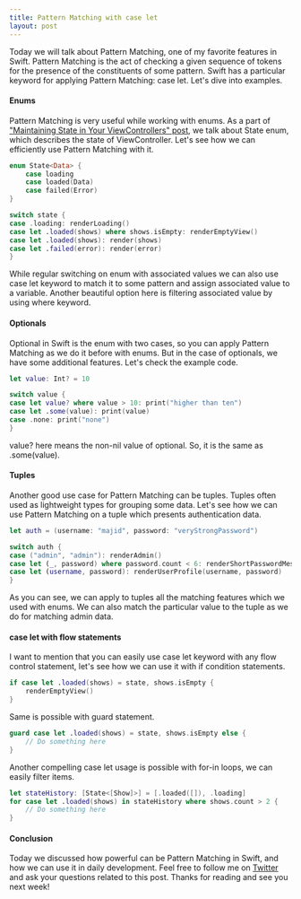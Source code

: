 ```yaml
---
title: Pattern Matching with case let
layout: post
---
```


Today we will talk about Pattern Matching, one of my favorite features in Swift.  Pattern Matching is the act of checking a given sequence of tokens for the presence of the constituents of some pattern. Swift has a particular keyword for applying Pattern Matching: case let. Let's dive into examples.

#### Enums
Pattern Matching is very useful while working with enums. As a part of ["Maintaining State in Your ViewControllers" post](/2019/01/23/maintaining-state-in-view-controllers/), we talk about State enum, which describes the state of ViewController. Let's see how we can efficiently use Pattern Matching with it.

```swift
enum State<Data> {
    case loading
    case loaded(Data)
    case failed(Error)
}

switch state {
case .loading: renderLoading()
case let .loaded(shows) where shows.isEmpty: renderEmptyView()
case let .loaded(shows): render(shows)
case let .failed(error): render(error)
}
```

While regular switching on enum with associated values we can also use case let keyword to match it to some pattern and assign associated value to a variable. Another beautiful option here is filtering associated value by using where keyword.

#### Optionals
Optional in Swift is the enum with two cases, so you can apply Pattern Matching as we do it before with enums. But in the case of optionals, we have some additional features. Let's check the example code.

```swift
let value: Int? = 10

switch value {
case let value? where value > 10: print("higher than ten")
case let .some(value): print(value)
case .none: print("none")
}
```

value? here means the non-nil value of optional. So, it is the same as .some(value).

#### Tuples
Another good use case for Pattern Matching can be tuples. Tuples often used as lightweight types for grouping some data. Let's see how we can use Pattern Matching on a tuple which presents authentication data.

```swift 
let auth = (username: "majid", password: "veryStrongPassword")

switch auth {
case ("admin", "admin"): renderAdmin()
case let (_, password) where password.count < 6: renderShortPasswordMessage()
case let (username, password): renderUserProfile(username, password)
}
```

As you can see, we can apply to tuples all the matching features which we used with enums. We can also match the particular value to the tuple as we do for matching admin data.

#### case let with flow statements
I want to mention that you can easily use case let keyword with any flow control statement, let's see how we can use it with if condition statements.

```swift
if case let .loaded(shows) = state, shows.isEmpty {
    renderEmptyView()
}
```

Same is possible with guard statement.

```swift
guard case let .loaded(shows) = state, shows.isEmpty else {
    // Do something here
}
```

Another compelling case let usage is possible with for-in loops, we can easily filter items.

```swift 
let stateHistory: [State<[Show]>] = [.loaded([]), .loading]
for case let .loaded(shows) in stateHistory where shows.count > 2 {
    // Do something here
}
```

#### Conclusion
Today we discussed how powerful can be Pattern Matching in Swift, and how we can use it in daily development. Feel free to follow me on [Twitter](https://twitter.com/mecid) and ask your questions related to this post. Thanks for reading and see you next week!
